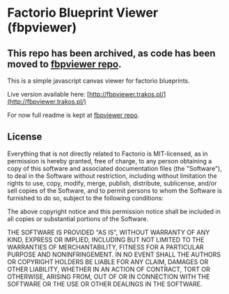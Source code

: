 # Factorio Blueprint Viewer (fbpviewer)

## This repo has been archived, as code has been moved to [fbpviewer repo](https://github.com/trakos/fbpviewer).

This is a simple javascript canvas viewer for factorio blueprints.

Live version available here: [http://fbpviewer.trakos.pl/](http://fbpviewer.trakos.pl/)

For now full readme is kept at [fbpviewer repo](https://github.com/trakos/fbpviewer).

## License

Everything that is not directly related to Factorio is MIT-licensed, as in permission is hereby granted, free of charge, 
to any person obtaining a copy of this software and 
associated documentation files (the "Software"), to 
deal in the Software without restriction, including 
without limitation the rights to use, copy, modify, 
merge, publish, distribute, sublicense, and/or sell 
copies of the Software, and to permit persons to whom 
the Software is furnished to do so, 
subject to the following conditions:

The above copyright notice and this permission notice 
shall be included in all copies or substantial portions of the Software.

THE SOFTWARE IS PROVIDED "AS IS", WITHOUT WARRANTY OF ANY KIND, 
EXPRESS OR IMPLIED, INCLUDING BUT NOT LIMITED TO THE WARRANTIES 
OF MERCHANTABILITY, FITNESS FOR A PARTICULAR PURPOSE AND NONINFRINGEMENT. 
IN NO EVENT SHALL THE AUTHORS OR COPYRIGHT HOLDERS BE LIABLE FOR 
ANY CLAIM, DAMAGES OR OTHER LIABILITY, WHETHER IN AN ACTION OF CONTRACT, 
TORT OR OTHERWISE, ARISING FROM, OUT OF OR IN CONNECTION WITH THE 
SOFTWARE OR THE USE OR OTHER DEALINGS IN THE SOFTWARE.
